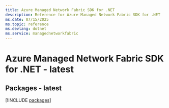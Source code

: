 ```yaml
---
title: Azure Managed Network Fabric SDK for .NET
description: Reference for Azure Managed Network Fabric SDK for .NET
ms.date: 07/15/2025
ms.topic: reference
ms.devlang: dotnet
ms.service: managednetworkfabric
---
```

# Azure Managed Network Fabric SDK for .NET - latest
## Packages - latest
[!INCLUDE [packages](managed-network-fabric-index.md)]